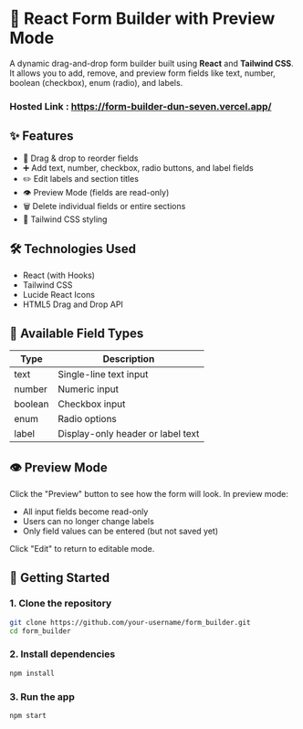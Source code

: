 # 🧩 React Form Builder with Preview Mode

A dynamic drag-and-drop form builder built using **React** and **Tailwind CSS**. It allows you to add, remove, and preview form fields like text, number, boolean (checkbox), enum (radio), and labels.

### Hosted Link : https://form-builder-dun-seven.vercel.app/
## ✨ Features

- 🚀 Drag & drop to reorder fields
- ➕ Add text, number, checkbox, radio buttons, and label fields
- ✏️ Edit labels and section titles
- 👁️ Preview Mode (fields are read-only)
- 🗑️ Delete individual fields or entire sections
- 🎨 Tailwind CSS styling

## 🛠 Technologies Used

- React (with Hooks)
- Tailwind CSS
- Lucide React Icons
- HTML5 Drag and Drop API

## 🧪 Available Field Types

| Type      | Description        |
|-----------|--------------------|
| text      | Single-line text input |
| number    | Numeric input      |
| boolean   | Checkbox input     |
| enum      | Radio options      |
| label     | Display-only header or label text |

## 👁️ Preview Mode

Click the "Preview" button to see how the form will look. In preview mode:

- All input fields become read-only
- Users can no longer change labels
- Only field values can be entered (but not saved yet)

Click "Edit" to return to editable mode.


## 🚀 Getting Started

### 1. Clone the repository

```bash
git clone https://github.com/your-username/form_builder.git
cd form_builder
```

### 2. Install dependencies

```bash
npm install
```

### 3. Run the app

```bash
npm start
```



